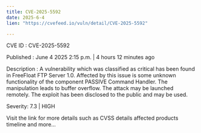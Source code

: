 ```yaml
---
title: CVE-2025-5592
date: 2025-6-4
lien: "https://cvefeed.io/vuln/detail/CVE-2025-5592"

---
```


CVE ID : CVE-2025-5592

Published :  June 4
2025
2:15 p.m. | 4 hours
12 minutes ago

Description : A vulnerability
which was classified as critical
has been found in FreeFloat FTP Server 1.0. Affected by this issue is some unknown functionality of the component PASSIVE Command Handler. The manipulation leads to buffer overflow. The attack may be launched remotely. The exploit has been disclosed to the public and may be used.

Severity: 7.3 | HIGH

Visit the link for more details
such as CVSS details
affected products
timeline
and more...
